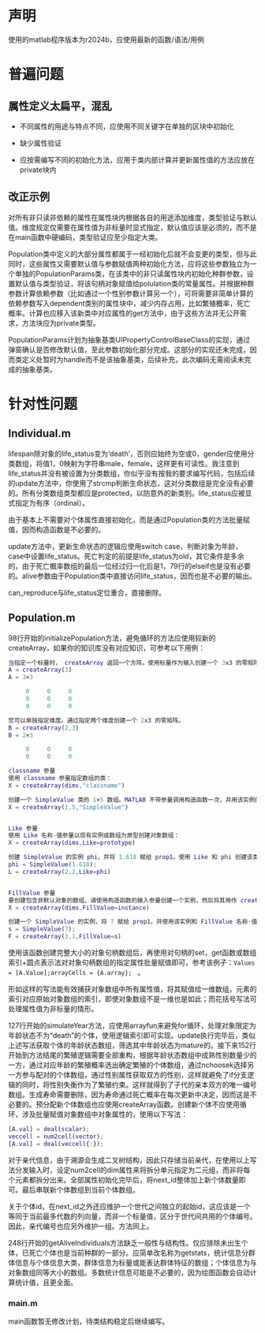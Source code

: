 # 声明

使用的matlab程序版本为r2024b，应使用最新的函数/语法/用例

# 普遍问题

## 属性定义太扁平，混乱

- 不同属性的用途与特点不同，应使用不同关键字在单独的区块中初始化

- 缺少属性验证

- 应按需编写不同的初始化方法，应用于类内部计算并更新属性值的方法应放在private块内

## 改正示例

对所有非只读非依赖的属性在属性块内根据各自的用途添加维度，类型验证与默认值。维度规定仅需要在属性值为非标量时显式指定，默认值应该是必须的，而不是在main函数中硬编码，类型验证应至少指定大类。

Population类中定义的大部分属性都属于一经初始化后就不会变更的类型，但与此同时，这些属性又需要默认值与参数赋值两种初始化方法，应将这些参数独立为一个单独的PopulationParams类，在该类中的非只读属性块内初始化种群参数，设置默认值与类型验证，将该句柄对象赋值给polulation类的常量属性。并根据种群参数计算依赖参数（比如通过一个性别参数计算另一个），可将需要非简单计算的依赖参数写入dependent类别的属性块中，减少内存占用，比如繁殖概率，死亡概率。计算也应移入该新类中对应属性的get方法中，由于这些方法并无公开需求，方法块应为private类型。

PopulationParams计划为抽象基类UIPropertyControlBaseClass的实现，通过弹窗确认是否修改默认值，至此参数初始化部分完成。这部分的实现还未完成，因而类定义处暂时为handle而不是该抽象基类，后续补充，此次编码无需阅读未完成的抽象基类。

# 针对性问题

## Individual.m

lifespan除对象的life_status变为‘death’，否则应始终为空或0，gender应使用分类数组，将值1，0映射为字符串male，female，这样更有可读性。我注意到life_status并没有被设置为分类数组，你似乎没有按我的要求编写代码，包括后续的update方法中，你使用了strcmp判断生命状态，这对分类数组是完全没有必要的。所有分类数组类型都应是protected，以防意外的新类别。life_status应被显式指定为有序（ordinal）。

由于基本上不需要对个体属性直接初始化，而是通过Population类的方法批量赋值，因而构造函数是不必要的。

update方法中，更新生命状态的逻辑应使用switch case，判断对象为年龄，case中设置life_status。死亡判定的前提是life_status为old，其它条件是多余的，由于死亡概率数组的最后一位经过归一化后是1，79行的elseif也是没有必要的。alive参数由于Population类中直接访问life_status，因而也是不必要的输出。

can_reproduce与life_status定位重合，直接删除。

## Population.m

98行开始的initializePopulation方法，避免循环的方法应使用较新的createArray，如果你的知识库没有对应知识，可参考以下用例：

```matlab
当指定一个标量时， createArray 返回一个方阵。使用标量作为输入创建一个 3x3 的零矩阵。
A = createArray(3)
A = 3×3

     0     0     0
     0     0     0
     0     0     0

您可以单独指定维度。通过指定两个维度创建一个 2x3 的零矩阵。
B = createArray(2,3)
B = 2×3

     0     0     0
     0     0     0

classname 参量
使用 classname 参量指定数组的类：
X = createArray(dims,"classname")

创建一个 SimpleValue 类的 1×5 数组。MATLAB 不带参量调用构造函数一次，并用该实例的副本填充数组。
X = createArray(1,5,"SimpleValue")


Like 参量
使用 Like 名称-值参量以现有实例或数组为原型创建对象数组：
X = createArray(dims,Like=prototype)

创建 SimpleValue 的实例 phi，并将 1.618 赋给 prop1。使用 Like 和 phi 创建该类的 2×2 对象数组。返回的数组 L 具有与 phi 相同的类。
phi = SimpleValue(1.618);
L = createArray(2,2,Like=phi)


FillValue 参量
要创建包含非默认对象的数组，请使用构造函数的输入参量创建一个实例，然后将其用作 createArray 的填充值：
X = createArray(dims,FillValue=instance)

创建一个 SimpleValue 的实例，将 7 赋给 prop1，并使用该实例和 FillValue 名称-值参量创建一个 3×1 数组。
s = SimpleValue(7);
F = createArray(3,1,FillValue=s)
```

使用该函数创建完整大小的对象句柄数组后，再使用对句柄的set，get函数或数组索引+圆点表示法对对象句柄数组的指定属性批量赋值即可，参考该例子：`Values = [A.Value];arrayCells = {A.array};`   。

形如这样的写法能有效捕获对象数组中所有属性值，将其赋值给一维数组，元素的索引对应原始对象数组的索引，即使对象数组不是一维也是如此；而花括号写法可处理属性值为非标量的情形。

127行开始的simulateYear方法，应使用arrayfun来避免for循环，处理对象限定为年龄状态不为“death”的个体，使用逻辑索引即可实现。update执行完毕后，类似上述写法获取个体的年龄状态数组，筛选其中年龄状态为mature的。接下来152行开始到方法结尾的繁殖逻辑需要全部重构，根据年龄状态数组中成熟性别数量少的一方，通过对应年龄的繁殖概率选出确定繁殖的个体数组，通过nchoosek选择另一方参与配对的个体数组，通过性别属性获取双方的性别，这样就避免了if分支逻辑的同时，将性别失衡作为了繁殖约束。这样就得到了子代的亲本双方的唯一编号数组。生成寿命需要删除，因为寿命通过死亡概率在每次更新中决定，因而这是不必要的。预分配新个体数组也应使用createArray函数。创建新个体不应使用循环，涉及批量赋值对象数组中对象属性的，使用以下写法：

```matlab
[A.val] = deal(scalar);
veccell = num2cell(vector);
[A.val] = deal(veccell{:});
```

对于亲代信息，由于溯源会生成二叉树结构，因此只存储当前亲代，在使用以上写法分发输入时，设定num2cell的dim属性来将拆分单元指定为二元组，而非将每个元素都拆分出来。全部属性初始化完毕后，将next_id整体加上新个体数量即可。最后串联新个体数组到当前个体数组。

关于个体id，在next_id之外还应维护一个世代之间独立的起始id，这应该是一个等同于当前最多代数的列向量，而非一个标量值，区分于世代间共用的个体编号。因此，亲代编号也应另外维护一组。方法同上。

248行开始的getAliveIndividuals方法缺乏一般性与结构性。仅应排除未出生个体，已死亡个体也是当前种群的一部分。应简单改名称为getstats，统计信息分群体信息与个体信息大类，群体信息为标量或能表达群体特征的数组；个体信息为与对象数组同等大小的数组。多数统计信息可能是不必要的，因为绘图函数会自动计算统计值，且更全面。

### main.m

main函数暂无修改计划，待类结构稳定后继续编写。
